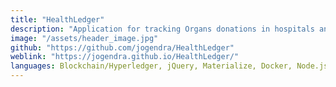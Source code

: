 ```yaml
---
title: "HealthLedger"
description: "Application for tracking Organs donations in hospitals and minimizing the scope of Organ trafficking using Blockchain (Hyperledger) technology."
image: "/assets/header_image.jpg"
github: "https://github.com/jogendra/HealthLedger"
weblink: "https://jogendra.github.io/HealthLedger/"
languages: Blockchain/Hyperledger, jQuery, Materialize, Docker, Node.js, Composer, Playground, Yeoman
---
```


